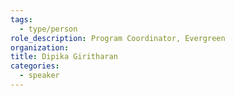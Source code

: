 ```yaml
---
tags:
  - type/person
role_description: Program Coordinator, Evergreen
organization:
title: Dipika Giritharan
categories:
  - speaker
---
```


